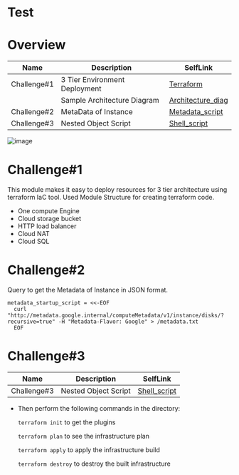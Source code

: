 # Test

# Overview

| Name | Description | SelfLink
|------|-------------|------|
| Challenge#1 | 3 Tier Environment Deployment | [Terraform](https://github.com/ganesh-pawade/kpmg/tree/main/gcp-terraform-skeleton) |
| | Sample Architecture Diagram | [Architecture_diag](https://github.com/ganesh-pawade/kpmg/blob/main/gp-sample-drawio.pdf) |
| Challenge#2 | MetaData of Instance | [Metadata_script](https://github.com/ganesh-pawade/kpmg/blob/main/gcp-terraform-skeleton/env/prod/regional_resources/us-central1/gce_groups/app_group/main.tf) |
| Challenge#3 | Nested Object Script | [Shell_script](https://github.com/ganesh-pawade/kpmg/tree/main/Nested%20object%20script) |

![image](https://user-images.githubusercontent.com/55939521/184165565-c2d63dd2-d9f6-4211-916b-8327b6270b21.png)



# Challenge#1

This module makes it easy to deploy resources for 3 tier architecture using terraform IaC tool.
Used Module Structure for creating terraform code.

- One compute Engine
- Cloud storage bucket
- HTTP load balancer
- Cloud NAT
- Cloud SQL

# Challenge#2

Query to get the Metadata of Instance in JSON format.

```hcl
metadata_startup_script = <<-EOF
  curl "http://metadata.google.internal/computeMetadata/v1/instance/disks/?recursive=true" -H "Metadata-Flavor: Google" > /metadata.txt
  EOF
```
# Challenge#3

| Name | Description | SelfLink
|------|-------------|------|
| Challenge#3 | Nested Object Script | [Shell_script](https://github.com/ganesh-pawade/kpmg/tree/main/Nested%20object%20script) |


* Then perform the following commands in the directory:

   `terraform init` to get the plugins

   `terraform plan` to see the infrastructure plan

   `terraform apply` to apply the infrastructure build

   `terraform destroy` to destroy the built infrastructure
